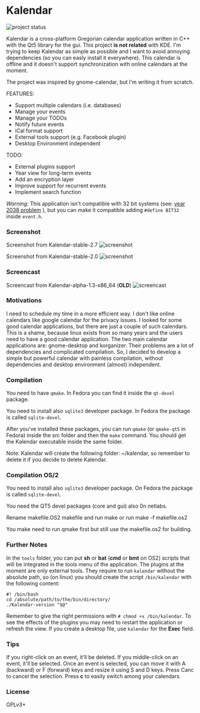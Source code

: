 # Kalendar

![project status](https://img.shields.io/badge/project%20status-active-brightgreen.svg)

Kalendar is a cross-platform Gregorian calendar application written in C++ with the Qt5 library for the gui. This project **is not related** with KDE. I'm trying to keep Kalendar as simple as possible and I want to avoid annoying dependencies (so you can easly install it everywhere). This calendar is offline and it doesn't support synchronization with online calendars at the moment.

The project was inspired by gnome-calendar, but I'm writing it from scratch.

FEATURES:
* Support multiple calendars (i.e. databases)
* Manage your events
* Manage your TODOs
* Notify future events
* iCal format support
* External tools support (e.g. Facebook plugin)
* Desktop Environment independent

TODO:
* External plugins support
* Year view for long-term events
* Add an encryption layer
* Improve support for recurrent events
* Implement search function

*Warning:* This application isn't compatible with 32 bit systems (see: [year 2038 problem](https://en.wikipedia.org/wiki/Year_2038_problem) ), but you can make it compatible adding `#define BIT32` inside `event.h`.

### Screenshot

Screenshot from Kalendar-stable-2.7
![screenshot](https://raw.githubusercontent.com/echo-devim/kalendar/master/screenshot2.png)

Screenshot from Kalendar-stable-2.0
![screenshot](https://raw.githubusercontent.com/echo-devim/kalendar/master/screenshot.png)

### Screencast

Screencast from Kalendar-alpha-1.3-x86\_64 (**OLD**)
![screencast](https://raw.githubusercontent.com/echo-devim/kalendar/master/screencast.gif)

### Motivations
I need to schedule my time in a more efficient way. I don't like online calendars like google calendar for the privacy issues. I looked for some good calendar applications, but there are just a couple of such calendars. This is a shame, because linux exists from so many years and the users need to have a good calendar application. The two main calendar applications are: gnome-desktop and korganizer. Their problems are a lot of dependencies and complicated compilation. So, I decided to develop a simple but powerful calendar with painless compilation, without dependencies and desktop environment (almost) independent.

### Compilation

You need to have `qmake`. In Fedora you can find it inside the `qt-devel` package.

You need to install also `sqlite3` developer package. In Fedora the package is called `sqlite-devel`.

After you've installed these packages, you can run `qmake` (or `qmake-qt5` in Fedora) inside the src folder and then the `make` command.
You should get the Kalendar executable inside the same folder.

Note: Kalendar will create the following folder: ~/kalendar, so remember to delete it if you decide to delete Kalendar.

### Compilation OS/2

You need to install also `sqlite3` developer package. On Fedora the package is called `sqlite-devel`. 

You need the QT5 devel packages (core and gui) also 0n netlabs.

Rename makefile.OS2 makefile and run make or run make -f makefile.os2

You make need to run qmake first but still use the makefile.os2 for building.

### Further Notes

In the `tools` folder, you can put **sh** or **bat** (**cmd** or **bmt** on OS2) scripts that will be integrated in the tools menu of the application. The plugins at the moment are only external tools. They require to run `kalendar` without the absolute path, so (on linux) you should create the script `/bin/kalendar` with the following content:

```
#! /bin/bash
cd /absolute/path/to/the/bin/directory/
./Kalendar-version "$@"
```
Remember to give the right permissions with `# chmod +x /bin/kalendar`. To see the effects of the plugins you may need to restart the application or refresh the view.
If you create a desktop file, use `kalendar` for the **Exec** field.

### Tips

If you right-click on an event, it'll be deleted. If you middle-click on an event, it'll be selected. Once an event is selected, you can move it with A (backward) or F (forward) keys and resize it using S and D keys. Press Canc to cancel the selection.
Press **c** to easily switch among your calendars.

### License
GPLv3+
